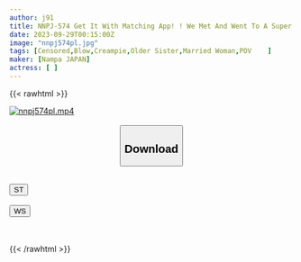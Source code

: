 ```yaml
---
author: j91
title: NNPJ-574 Get It With Matching App! ! We Met And Went To A Super Fast Hotel And Had Sex Right Away! The Beautiful Wife Was A Fast-acting, Convenient, Free-spirited Bitch. Married Woman Kokona-san
date: 2023-09-29T00:15:00Z
image: "nnpj574pl.jpg"
tags: [Censored,Blow,Creampie,Older Sister,Married Woman,POV	]
maker: [Nampa JAPAN]
actress: [ ]
---
```



{{< rawhtml >}}

<div class="video" data-videoid="Lk4pmOq3XBTRd72">
    <a href="javascript:;">
        <img src="https://my.j91.asia/posts/nnpj574pl/nnpj574pl.jpg" width="WIDTH" height="HEIGHT" alt="nnpj574pl.mp4" loading="lazy">
    </a>
</div>

<script type="text/javascript" src="https://j91.asia/asset/on-demand-st.js"></script>

<br>
  <link rel="stylesheet" href="https://j91.asia/asset/bs5.css">
  
  <center>
  <button class="btn btn-primary" type="button" data-bs-toggle="collapse" data-bs-target=".multi-collapse" aria-expanded="false" aria-controls="multiCollapseExample1 multiCollapseExample2"><h2>Download</h2></button></center>
</p>
<div class="row">
  <div class="col">
    <div class="collapse multi-collapse" id="multiCollapseExample1">
      <div class="card card-body">
	      	      <br>
<div class="buttons">  
<a href="https://streamtape.to/v/Lk4pmOq3XBTRd72"><button class="btn-hover color-3"><i class="fa fa-download"></i> ST</button></a></div>
    </div>
  </div>
</div>
  <div class="col">
    <div class="collapse multi-collapse" id="multiCollapseExample2">
      <div class="card card-body">
	      <br>
<div class="buttons">
    <a href="https://wolfstream.tv/a88jx5a76my1"><button class="btn-hover color-9"><i class="fa fa-download"></i> WS</button></a></div>
<br><br>
      </div>
    </div>
  </div>
</div>

{{< /rawhtml >}}

